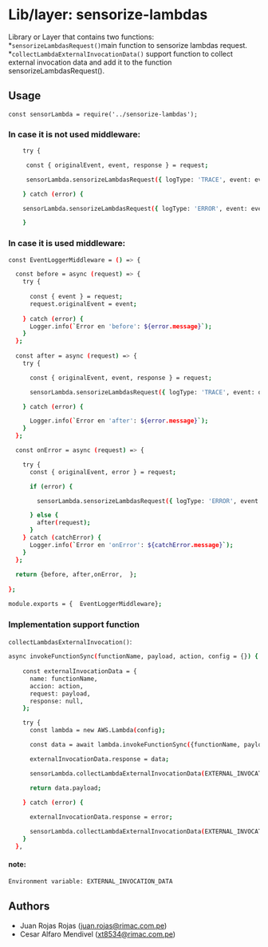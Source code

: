 # Lib/layer: sensorize-lambdas
Library or Layer that contains two functions:
*`sensorizeLambdasRequest()`main function to sensorize lambdas request.
*`collectLambdaExternalInvocationData()` support function to collect external invocation data and  add it to the function  sensorizeLambdasRequest().
## Usage
```
const sensorLambda = require('../sensorize-lambdas');
```

### In case it is not used middleware:  
```sh
    try {

     const { originalEvent, event, response } = request;

     sensorLambda.sensorizeLambdasRequest({ logType: 'TRACE', event: event,response });

    } catch (error) {

    sensorLambda.sensorizeLambdasRequest({ logType: 'ERROR', event: event, error: error.message });

    }
```

### In case it is used middleware:

```sh
const EventLoggerMiddleware = () => {

  const before = async (request) => {
    try {
    
      const { event } = request;     
      request.originalEvent = event;
      
    } catch (error) {
      Logger.info(`Error en 'before': ${error.message}`);
    }
  };
  
  const after = async (request) => {
    try {

      const { originalEvent, event, response } = request;

      sensorLambda.sensorizeLambdasRequest({ logType: 'TRACE', event: originalEvent, response });

    } catch (error) {

      Logger.info(`Error en 'after': ${error.message}`);
    }
  };

  const onError = async (request) => {

    try {
      const { originalEvent, error } = request;

      if (error) {

        sensorLambda.sensorizeLambdasRequest({ logType: 'ERROR', event: originalEvent, error: errorInfo });

      } else {
        after(request);
      }
    } catch (catchError) {
      Logger.info(`Error en 'onError': ${catchError.message}`);
    }
  };
  
  return {before, after,onError,  };
  
};

module.exports = {  EventLoggerMiddleware};

```

### Implementation support function
`collectLambdasExternalInvocation()`:

```sh
async invokeFunctionSync(functionName, payload, action, config = {}) {
   
    const externalInvocationData = {
      name: functionName,
      accion: action,
      request: payload,
      response: null,
    };

    try {
      const lambda = new AWS.Lambda(config);

      const data = await lambda.invokeFunctionSync({functionName, payload, action });

      externalInvocationData.response = data;

      sensorLambda.collectLambdaExternalInvocationData(EXTERNAL_INVOCATION_DATA, externalInvocationData);

      return data.payload;

    } catch (error) {
      
      externalInvocationData.response = error;

      sensorLambda.collectLambdaExternalInvocationData(EXTERNAL_INVOCATION_DATA, externalInvocationData);
    }
  },
```
#### note:
```sh
Environment variable: EXTERNAL_INVOCATION_DATA
```
## Authors

- Juan Rojas Rojas (juan.rojas@rimac.com.pe)
- Cesar Alfaro Mendivel (xt8534@rimac.com.pe)
